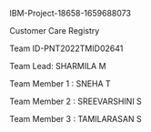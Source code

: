 IBM-Project-18658-1659688073

Customer Care Registry

Team ID-PNT2022TMID02641

Team Lead: SHARMILA M

Team Member 1 : SNEHA T

Team Member 2 : SREEVARSHINI S

Team Member 3 : TAMILARASAN S




